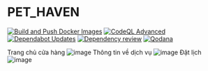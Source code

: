 # PET_HAVEN
[![Build and Push Docker Images](https://github.com/nongtiensonpro/PET_HAVEN/actions/workflows/docker-image.yml/badge.svg)](https://github.com/nongtiensonpro/PET_HAVEN/actions/workflows/docker-image.yml)
[![CodeQL Advanced](https://github.com/nongtiensonpro/PET_HAVEN/actions/workflows/codeql.yml/badge.svg)](https://github.com/nongtiensonpro/PET_HAVEN/actions/workflows/codeql.yml)
[![Dependabot Updates](https://github.com/nongtiensonpro/PET_HAVEN/actions/workflows/dependabot/dependabot-updates/badge.svg)](https://github.com/nongtiensonpro/PET_HAVEN/actions/workflows/dependabot/dependabot-updates)
[![Dependency review](https://github.com/nongtiensonpro/PET_HAVEN/actions/workflows/dependency-review.yml/badge.svg)](https://github.com/nongtiensonpro/PET_HAVEN/actions/workflows/dependency-review.yml)
[![Qodana](https://github.com/nongtiensonpro/PET_HAVEN/actions/workflows/qodana_code_quality.yml/badge.svg)](https://github.com/nongtiensonpro/PET_HAVEN/actions/workflows/qodana_code_quality.yml)

Trang chủ cửa hàng
![image](https://github.com/user-attachments/assets/584dccbd-a81b-4cd8-af93-66e5cd84db3e)
Thông tin về dịch vụ
![image](https://github.com/user-attachments/assets/78d7b6db-7b51-4474-b507-62debf5354c3)
Đặt lịch
![image](https://github.com/user-attachments/assets/2b841784-ac46-412c-84d1-07a5c028b2c7)


